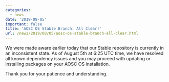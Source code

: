 ```yaml
---
categories:
  - news
date: '2019-08-05'
important: false
title: 'AOSC OS Stable Branch: All Clear!'
url: /news/2019/08/05/aosc-os-stable-branch-all-clear.html
---
```



We were made aware earlier today that our Stable repository is currently in an inconsistent state. As of August 5th at 6:25 UTC time, we have resolved all known dependency issues and you may proceed with updating or installing packages on your AOSC OS installation.

Thank you for your patience and understanding.